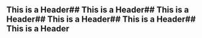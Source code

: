 ## This is a Header## This is a Header## This is a Header## This is a Header## This is a Header## This is a Header